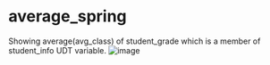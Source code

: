 # average_spring

Showing average(avg_class) of student_grade which is a member of student_info UDT variable.
![image](https://user-images.githubusercontent.com/29722241/177867375-298aa539-732a-4f19-b247-8b8820553a8c.png)
